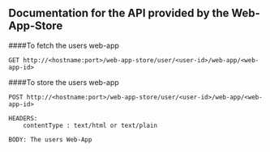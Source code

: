 ## Documentation for the API provided by the Web-App-Store

####To fetch the users web-app

```GET http://<hostname:port>/web-app-store/user/<user-id>/web-app/<web-app-id>```


####To store the users web-app

```
POST http://<hostname:port>/web-app-store/user/<user-id>/web-app/<web-app-id>

HEADERS:
    contentType : text/html or text/plain

BODY: The users Web-App
```




